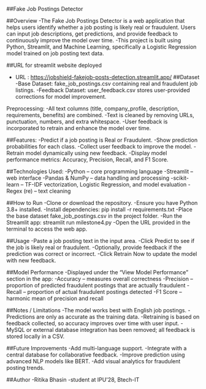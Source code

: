 ##Fake Job Postings Detector

##Overview
-The Fake Job Postings Detector is a web application that helps users identify whether a job posting is likely real or fraudulent. Users can input job descriptions, get predictions, and provide feedback to continuously improve the model over time.
-This project is built using Python, Streamlit, and Machine Learning, specifically a Logistic Regression model trained on job posting text data.

##URL for streamlit website deployed
- URL : https://jobshield-fakejob-posts-detection.streamlit.app/
##Dataset
-Base Dataset: fake_job_postings.csv containing real and fraudulent job listings.
-Feedback Dataset: user_feedback.csv stores user-provided corrections for model improvement.

Preprocessing:
-All text columns (title, company_profile, description, requirements, benefits) are combined.
-Text is cleaned by removing URLs, punctuation, numbers, and extra whitespace.
-User feedback is incorporated to retrain and enhance the model over time.

##Features:
-Predict if a job posting is Real or Fraudulent.
-Show prediction probabilities for each class.
-Collect user feedback to improve the model.
-Retrain model dynamically using new feedback.
-Display model performance metrics: Accuracy, Precision, Recall, and F1 Score.

##Technologies Used:
-Python – core programming language
-Streamlit – web interface
-Pandas & NumPy – data handling and processing
-scikit-learn – TF-IDF vectorization, Logistic Regression, and model evaluation
-Regex (re) – text cleaning

##How to Run
-Clone or download the repository.
-Ensure you have Python 3.8+ installed.
-Install dependencies:
  pip install -r requirements.txt
-Place the base dataset fake_job_postings.csv in the project folder.
-Run the Streamlit app:
  streamlit run milestone4.py
-Open the URL provided in the terminal to access the web app.

##Usage
-Paste a job posting text in the input area.
-Click Predict to see if the job is likely real or fraudulent.
-Optionally, provide feedback if the prediction was correct or incorrect.
-Click Retrain Now to update the model with new feedback.

##Model Performance
-Displayed under the “View Model Performance” section in the app:
-Accuracy – measures overall correctness
-Precision – proportion of predicted fraudulent postings that are actually fraudulent
-Recall – proportion of actual fraudulent postings detected
-F1 Score – harmonic mean of precision and recall

##Notes / Limitations
-The model works best with English job postings.
-Predictions are only as accurate as the training data.
-Retraining is based on feedback collected, so accuracy improves over time with user input.
-MySQL or external database integration has been removed; all feedback is stored locally in a CSV.

##Future Improvements
-Add multi-language support.
-Integrate with a central database for collaborative feedback.
-Improve prediction using advanced NLP models like BERT.
-Add visual analytics for fraudulent posting trends.

##Author
-Ritika Bhasin
-student at IPU'28, Btech-IT
